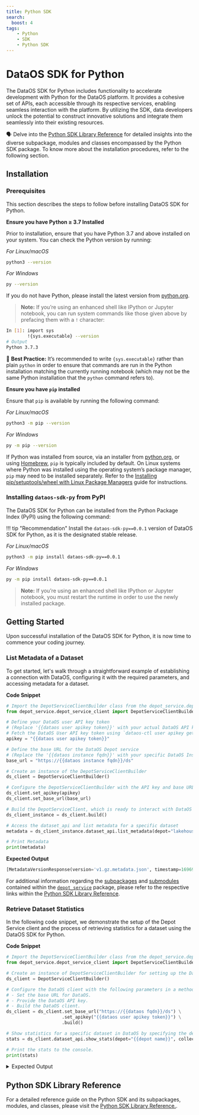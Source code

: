 ```yaml
---
title: Python SDK
search:
  boost: 4
tags:
    - Python
    - SDK
    - Python SDK
---
```



# DataOS SDK for Python

The DataOS SDK for Python includes functionality to accelerate development with Python for the DataOS platform. It provides a cohesive set of APIs, each accessible through its respective services, enabling seamless interaction with the platform. By utilizing the SDK, data developers unlock the potential to construct innovative solutions and integrate them seamlessly into their existing resources.

<aside class="callout">
🗣 Delve into the <a href="/api_docs/dataos_python_sdk/reference_index.html">Python SDK Library Reference</a> for detailed insights into the diverse subpackage, modules and classes encompassed by the Python SDK package. To know more about the installation procedures, refer to the following section.
</aside>

## Installation

### **Prerequisites**

This section describes the steps to follow before installing DataOS SDK for Python.

**Ensure you have Python ≥ 3.7 Installed**

Prior to installation, ensure that you have Python 3.7 and above installed on your system. You can check the Python version by running:

*For Linux/macOS*

```bash
python3 --version
```

*For Windows*

```bash
py --version
```

If you do not have Python, please install the latest version from [python.org](https://www.python.org/).

> <b>Note:</b> If you’re using an enhanced shell like IPython or Jupyter notebook, you can run system commands like those given above by prefacing them with a <code>!</code> character:
```bash
In [1]: import sys
        !{sys.executable} --version
# Output
Python 3.7.3
```
<aside class="best-practice">

📖 <b>Best Practice:</b> It’s recommended to write <code>{sys.executable}</code> rather than plain <code>python</code> in order to ensure that commands are run in the Python installation matching the currently running notebook (which may not be the same Python installation that the <code>python</code> command refers to).

</aside>

**Ensure you have `pip` installed**

Ensure that `pip` is available by running the following command:

*For Linux/macOS*

```bash
python3 -m pip --version
```

*For Windows*

```bash
py -m pip --version
```

If Python was installed from source, via an installer from [python.org](https://www.python.org/), or using [Homebrew](https://brew.sh/), `pip` is typically included by default. On Linux systems where Python was installed using the operating system’s package manager, `pip` may need to be installed separately. Refer to the [Installing pip/setuptools/wheel with Linux Package Managers](https://packaging.python.org/en/latest/guides/installing-using-linux-tools/) guide for instructions.

### **Installing `dataos-sdk-py` from PyPI**

The DataOS SDK for Python can be installed from the Python Package Index (PyPI) using the following command:


!!! tip "Recommendation" 
    Install the `dataos-sdk-py==0.0.1` version of DataOS SDK for Python, as it is the designated stable release.



*For Linux/macOS*

```bash
python3 -m pip install dataos-sdk-py==0.0.1
```

*For Windows*

```bash
py -m pip install dataos-sdk-py==0.0.1
```

> <b>Note:</b> If you’re using an enhanced shell like IPython or Jupyter notebook, you must restart the runtime in order to use the newly installed package.



## Getting Started

Upon successful installation of the DataOS SDK for Python, it is now time to commence your coding journey.

### **List Metadata of a Dataset**

To get started, let's walk through a straightforward example of establishing a connection with DataOS, configuring it with the required parameters, and accessing metadata for a dataset.

**Code Snippet**

```python
# Import the DepotServiceClientBuilder class from the depot_service.depot_service_client module
from depot_service.depot_service_client import DepotServiceClientBuilder

# Define your DataOS user API key token 
# (Replace '{{dataos user apikey token}}' with your actual DataOS API key token. e.g. abcdefghijklmnopqrst)
# Fetch the DataOS User API key token using `dataos-ctl user apikey get/create` command on DataOS CLI
apikey = "{{dataos user apikey token}}"

# Define the base URL for the DataOS Depot service 
# (Replace the '{{dataos instance fqdn}}' with your specific DataOS Instance FQDN e.g. https://sunny-prawn.dataos.app/ds)
base_url = "https://{{dataos instance fqdn}}/ds"

# Create an instance of the DepotServiceClientBuilder
ds_client = DepotServiceClientBuilder()

# Configure the DepotServiceClientBuilder with the API key and base URL
ds_client.set_apikey(apikey)
ds_client.set_base_url(base_url)

# Build the DepotServiceClient, which is ready to interact with DataOS
ds_client_instance = ds_client.build()

# Access the dataset_api and list metadata for a specific dataset
metadata = ds_client_instance.dataset_api.list_metadata(depot="lakehouse", collection="retail", dataset="city")

# Print Metadata
print(metadata)

```

**Expected Output**

```python
[MetadataVersionResponse(version='v1.gz.metadata.json', timestamp=1696940109201), MetadataVersionResponse(version='v2.gz.metadata.json', timestamp=1696940212855), MetadataVersionResponse(version='v3.gz.metadata.json', timestamp=1697550809632), MetadataVersionResponse(version='v4.gz.metadata.json', timestamp=1698387825353), MetadataVersionResponse(version='v5.gz.metadata.json', timestamp=1699016002681)]
```

For additional information regarding the [subpackages](/api_docs/dataos_python_sdk/depot_service.html#subpackages) and [submodules](/api_docs/dataos_python_sdk/depot_service.html#submodules) contained within the [`depot_service`](/api_docs/dataos_python_sdk/modules.html#depot-service) package, please refer to the respective links within the [Python SDK Library Reference](/api_docs/dataos_python_sdk/reference_index.html).

### **Retrieve Dataset Statistics**

In the following code snippet, we demonstrate the setup of the Depot Service client and the process of retrieving statistics for a dataset using the DataOS SDK for Python.

**Code Snippet**

```python
# Import the DepotServiceClientBuilder class from the depot_service.depot_service_client module
from depot_service.depot_service_client import DepotServiceClientBuilder

# Create an instance of DepotServiceClientBuilder for setting up the DataOS client
ds_client = DepotServiceClientBuilder()

# Configure the DataOS client with the following parameters in a method chain:
# - Set the base URL for DataOS.
# - Provide the DataOS API key.
# - Build the DataOS client.
ds_client = ds_client.set_base_url("https://{{dataos fqdn}}/ds") \
                     .set_apikey("{{dataos user apikey token}}") \
                     .build()

# Show statistics for a specific dataset in DataOS by specifying the depot, collection, and dataset name.
stats = ds_client.dataset_api.show_stats(depot="{{depot name}}", collection="{{collection name}}", dataset="{{dataset name}}")

# Print the stats to the console.
print(stats)
```

<details><summary>Expected Output</summary>
    
```python
stats = {
    'totalRecords': '213500',
    'totalPartitions': '0',
    'totalSnapshots': '4',
    'totalFileSize': '6742016',
    'totalDataFiles': '4'
}

timeline = {
    '1697550809632': {
        'recordCount': '53375',
        'operation': 'append',
        'schema': {
            "type": "record",
            "name": "defaultName",
            "fields": [
                {"name": "__metadata", "type": {"type": "map", "values": "string", "key-id": 10, "value-id": 11}, "field-id": 1},
                {"name": "city_id", "type": ["null", "string"], "default": None, "field-id": 2},
                {"name": "zip_code", "type": ["null", "int"], "default": None, "field-id": 3},
                {"name": "city_name", "type": ["null", "string"], "default": None, "field-id": 4},
                {"name": "county_name", "type": ["null", "string"], "default": None, "field-id": 5},
                {"name": "state_code", "type": ["null", "string"], "default": None, "field-id": 6},
                {"name": "state_name", "type": ["null", "string"], "default": None, "field-id": 7},
                {"name": "version", "type": "string", "field-id": 8},
                {"name": "ts_city", "type": {"type": "long", "logicalType": "timestamp-micros", "adjust-to-utc": True}, "field-id": 9}
            ]
        },
        'versionFile': 'v3.gz.metadata.json'
    },
    '1696940212855': {
        'recordCount': '53375',
        'operation': 'append',
        'schema': {
            "type": "record",
            "name": "defaultName",
            "fields": [
                {"name": "__metadata", "type": {"type": "map", "values": "string", "key-id": 10, "value-id": 11}, "field-id": 1},
                {"name": "city_id", "type": ["null", "string"], "default": None, "field-id": 2},
                {"name": "zip_code", "type": ["null", "int"], "default": None, "field-id": 3},
                {"name": "city_name", "type": ["null", "string"], "default": None, "field-id": 4},
                {"name": "county_name", "type": ["null", "string"], "default": None, "field-id": 5},
                {"name": "state_code", "type": ["null", "string"], "default": None, "field-id": 6},
                {"name": "state_name", "type": ["null", "string"], "default": None, "field-id": 7},
                {"name": "version", "type": "string", "field-id": 8},
                {"name": "ts_city", "type": {"type": "long", "logicalType": "timestamp-micros", "adjust-to-utc": True}, "field-id": 9}
            ]
        },
        'versionFile': 'v2.gz.metadata.json'
    },
    '1696940109201': {
        'versionFile': 'v1.gz.metadata.json'
    },
    '1699016002681': {
        'recordCount': '53375',
        'operation': 'append',
        'schema': {
            "type": "record",
            "name": "defaultName",
            "fields": [
                {"name": "__metadata", "type": {"type": "map", "values": "string", "key-id": 10, "value-id": 11}, "field-id": 1},
                {"name": "city_id", "type": ["null", "string"], "default": None, "field-id": 2},
                {"name": "zip_code", "type": ["null", "int"], "default": None, "field-id": 3},
                {"name": "city_name", "type": ["null", "string"], "default": None, "field-id": 4},
                {"name": "county_name", "type": ["null", "string"], "default": None, "field-id": 5},
                {"name": "state_code", "type": ["null", "string"], "default": None, "field-id": 6},
                {"name": "state_name", "type": ["null", "string"], "default": None, "field-id": 7},
                {"name": "version", "type": "string", "field-id": 8},
                {"name": "ts_city", "type": {"type": "long", "logicalType": "timestamp-micros", "adjust-to-utc": True}, "field-id": 9}
            ]
        },
        'versionFile': 'v5.gz.metadata.json'
    },
    '1698387825353': {
        'recordCount': '53375',
        'operation': 'append',
        'schema': {
            "type": "record",
            "name": "defaultName",
            "fields": [
                {"name": "__metadata", "type": {"type": "map", "values": "string", "key-id": 10, "value-id": 11}, "field-id": 1},
                {"name": "city_id", "type": ["null", "string"], "default": None, "field-id": 2},
                {"name": "zip_code", "type": ["null", "int"], "default": None, "field-id": 3},
                {"name": "city_name", "type": ["null", "string"], "default": None, "field-id": 4},
                {"name": "county_name", "type": ["null", "string"], "default": None, "field-id": 5},
                {"name": "state_code", "type": ["null", "string"], "default": None, "field-id": 6},
                {"name": "state_name", "type": ["null", "string"], "default": None, "field-id": 7},
                {"name": "version", "type": "string", "field-id": 8},
                {"name": "ts_city", "type": {"type": "long", "logicalType": "timestamp-micros", "adjust-to-utc": True}, "field-id": 9}
            ]
        },
        'versionFile': 'v4.gz.metadata.json'
    }
}

properties = {
    'write.format.default': 'parquet',
    'write.metadata.compression-codec': 'gzip'
}
```

</details>



## Python SDK Library Reference

For a detailed reference guide on the Python SDK and its subpackages, modules, and classes, please visit the [Python SDK Library Reference.](/api_docs/dataos_python_sdk/reference_index.html). 

